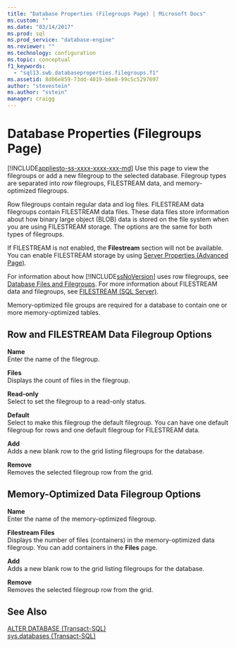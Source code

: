 ```yaml
---
title: "Database Properties (Filegroups Page) | Microsoft Docs"
ms.custom: ""
ms.date: "03/14/2017"
ms.prod: sql
ms.prod_service: "database-engine"
ms.reviewer: ""
ms.technology: configuration
ms.topic: conceptual
f1_keywords: 
  - "sql13.swb.databaseproperties.filegroups.f1"
ms.assetid: 8d06e859-73dd-4019-b6e8-99c5c5297697
author: "stevestein"
ms.author: "sstein"
manager: craigg
---
```

# Database Properties (Filegroups Page)
[!INCLUDE[appliesto-ss-xxxx-xxxx-xxx-md](../../includes/appliesto-ss-xxxx-xxxx-xxx-md.md)]
  Use this page to view the filegroups or add a new filegroup to the selected database. Filegroup types are separated into *row* filegroups, FILESTREAM data, and memory-optimized filegroups.  
  
 Row filegroups contain regular data and log files. FILESTREAM data filegroups contain FILESTREAM data files. These data files store information about how binary large object (BLOB) data is stored on the file system when you are using FILESTREAM storage. The options are the same for both types of filegroups.  
  
 If FILESTREAM is not enabled, the **Filestream** section will not be available. You can enable FILESTREAM storage by using [Server Properties (Advanced Page)](../../database-engine/configure-windows/server-properties-advanced-page.md).  
  
 For information about how [!INCLUDE[ssNoVersion](../../includes/ssnoversion-md.md)] uses row filegroups, see [Database Files and Filegroups](../../relational-databases/databases/database-files-and-filegroups.md). For more information about FILESTREAM data and filegroups, see [FILESTREAM &#40;SQL Server&#41;](../../relational-databases/blob/filestream-sql-server.md).  
  
 Memory-optimized file groups are required for a database to contain one or more memory-optimized tables.  
  
## Row and FILESTREAM Data Filegroup Options  
 **Name**  
 Enter the name of the filegroup.  
  
 **Files**  
 Displays the count of files in the filegroup.  
  
 **Read-only**  
 Select to set the filegroup to a read-only status.  
  
 **Default**  
 Select to make this filegroup the default filegroup. You can have one default filegroup for rows and one default filegroup for FILESTREAM data.  
  
 **Add**  
 Adds a new blank row to the grid listing filegroups for the database.  
  
 **Remove**  
 Removes the selected filegroup row from the grid.  
  
## Memory-Optimized Data Filegroup Options  
 **Name**  
 Enter the name of the memory-optimized filegroup.  
  
 **Filestream Files**  
 Displays the number of files (containers) in the memory-optimized data filegroup. You can add containers in the **Files** page.  
  
 **Add**  
 Adds a new blank row to the grid listing filegroups for the database.  
  
 **Remove**  
 Removes the selected filegroup row from the grid.  
  
## See Also  
 [ALTER DATABASE &#40;Transact-SQL&#41;](../../t-sql/statements/alter-database-transact-sql.md)   
 [sys.databases &#40;Transact-SQL&#41;](../../relational-databases/system-catalog-views/sys-databases-transact-sql.md)  
  
  
